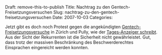 Draft: remove-this-to-publish
Title: Nachtrag zu den Gentech-Freisetzungsversuchen
Slug: nachtrag-zu-den-gentech-freisetzungsversuchen
Date: 2007-10-03
Categories:

Jetzt gibt es doch noch Protest gegen die angekündigten [Gentech-Freisetzungsversuche](https://406.ch/writing/gentech-freisetzungsversuche-ohne-einsprachemoglichkeiten-bewilligt/) in Zürich und Pully, wie der [Tages-Anzeiger schreibt](http://www.tagesanzeiger.ch/dyn/news/schweiz/798043.html). Aus der Sicht der Rekurrenten ist die Sicherheit nicht gewährleistet. Gut, dass trotz der massiven Beschränkung des Beschwerderechtes Einsprachen eingereicht werden konnten.
